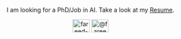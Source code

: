 <!-- ![logo](https://github.com/FareedKhan-dev/FareedKhan-dev/blob/main/tj_ai.png) -->
<!-- <h1 align="center">Meet Fareed Hassan Khan</h1>-->
<p align="center">
  I am looking for a PhD/Job in AI. Take a look at my <a href="https://drive.google.com/file/d/11j3FcBdyKE0hoRg1EsiE68flbxonUQE7/view?usp=sharing">Resume</a>.
</p>


<p align="center">
<a href="https://linkedin.com/in/fareed-khan-dev" target="blank"><img align="center" src="https://raw.githubusercontent.com/rahuldkjain/github-profile-readme-generator/master/src/images/icons/Social/linked-in-alt.svg" alt="fareed-khan-dev" height="30" width="40" /></a>
<a href="https://medium.com/@fareedkhandev" target="blank"><img align="center" src="https://raw.githubusercontent.com/rahuldkjain/github-profile-readme-generator/master/src/images/icons/Social/medium.svg" alt="@fareedkhandev" height="30" width="40" /></a>
</p>
